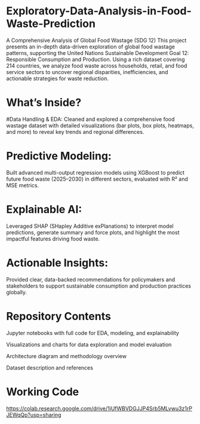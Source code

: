 # Exploratory-Data-Analysis-in-Food-Waste-Prediction
A Comprehensive Analysis of Global Food Wastage (SDG 12)
This project presents an in-depth data-driven exploration of global food wastage patterns, supporting the United Nations Sustainable Development Goal 12: Responsible Consumption and Production. Using a rich dataset covering 214 countries, we analyze food waste across households, retail, and food service sectors to uncover regional disparities, inefficiencies, and actionable strategies for waste reduction.

# What’s Inside?
#Data Handling & EDA:
Cleaned and explored a comprehensive food wastage dataset with detailed visualizations (bar plots, box plots, heatmaps, and more) to reveal key trends and regional differences.

# Predictive Modeling:
Built advanced multi-output regression models using XGBoost to predict future food waste (2025–2030) in different sectors, evaluated with R² and MSE metrics.

# Explainable AI:
Leveraged SHAP (SHapley Additive exPlanations) to interpret model predictions, generate summary and force plots, and highlight the most impactful features driving food waste.

# Actionable Insights:
Provided clear, data-backed recommendations for policymakers and stakeholders to support sustainable consumption and production practices globally.

# Repository Contents
Jupyter notebooks with full code for EDA, modeling, and explainability

Visualizations and charts for data exploration and model evaluation

Architecture diagram and methodology overview

Dataset description and references
# Working Code
https://colab.research.google.com/drive/1jUfWBVDGJJP4Srb5MLvwu3z1rPJEWqQp?usp=sharing
